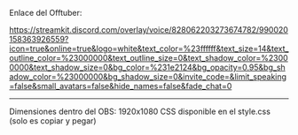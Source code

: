 Enlace del Offtuber: 

https://streamkit.discord.com/overlay/voice/828062203273674782/990020158363926559?icon=true&online=true&logo=white&text_color=%23ffffff&text_size=14&text_outline_color=%23000000&text_outline_size=0&text_shadow_color=%23000000&text_shadow_size=0&bg_color=%231e2124&bg_opacity=0.95&bg_shadow_color=%23000000&bg_shadow_size=0&invite_code=&limit_speaking=false&small_avatars=false&hide_names=false&fade_chat=0

<hr />

Dimensiones dentro del OBS: 1920x1080
CSS disponible en el style.css (solo es copiar y pegar)